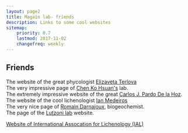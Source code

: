```yaml
---
layout: page2
title: Magain lab- friends
description: Links to some cool websites
sitemap:
    priority: 0.7
    lastmod: 2017-11-02
    changefreq: weekly
---
```

## Friends


<p> The website of the great phycologist <a href="https://eterlova.weebly.com/"> Elizaveta Terlova</a>
<br /> The very impressive page of <a href="https://kohsuanchen.wixsite.com/fungi">Chen Ko Hsuan's</a> lab.
<br /> The extremely impressive website of the great <a href="https://www.pardodelahoz.com/">Carlos J. Pardo De la Hoz</a>.
<br /> The website of the cool lichenologist <a href="https://imedeirosbotany.wordpress.com/"> Ian Medeiros</a>
<br /> The very nice page of <a href="http://romaindarnajoux.alwaysdata.net/">Romain Darnajoux</a>, biogeochemist.
<br /> The page of the <a href="http://lutzonilab.org/"> Lutzoni lab</a> website. </p>

  <p>
<a href="http://www.lichenology.org/">Website of International Assocation for Lichenology (IAL)</a></p>
</div>
